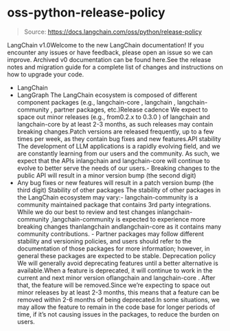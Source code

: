 # oss-python-release-policy

> Source: https://docs.langchain.com/oss/python/release-policy

LangChain v1.0Welcome to the new LangChain documentation! If you encounter any issues or have feedback, please open an issue so we can improve. Archived v0 documentation can be found here.See the release notes and migration guide for a complete list of changes and instructions on how to upgrade your code.
- LangChain
- LangGraph
The LangChain ecosystem is composed of different component packages (e.g.,
langchain-core
, langchain
, langchain-community
, partner packages, etc.)Release cadence
We expect to space out minor releases (e.g., from0.2.x
to 0.3.0
) of langchain
and langchain-core
by at least 2-3 months, as such releases may contain breaking changes.Patch versions are released frequently, up to a few times per week, as they contain bug fixes and new features.API stability
The development of LLM applications is a rapidly evolving field, and we are constantly learning from our users and the community. As such, we expect that the APIs inlangchain
and langchain-core
will continue to evolve to better serve the needs of our users.- Breaking changes to the public API will result in a minor version bump (the second digit)
- Any bug fixes or new features will result in a patch version bump (the third digit)
Stability of other packages
The stability of other packages in the LangChain ecosystem may vary:-
langchain-community
is a community maintained package that contains 3rd party integrations. While we do our best to review and test changes inlangchain-community
,langchain-community
is expected to experience more breaking changes thanlangchain
andlangchain-core
as it contains many community contributions. - Partner packages may follow different stability and versioning policies, and users should refer to the documentation of those packages for more information; however, in general these packages are expected to be stable.
Deprecation policy
We will generally avoid deprecating features until a better alternative is available.When a feature is deprecated, it will continue to work in the current and next minor version oflangchain
and langchain-core
. After that, the feature will be removed.Since we’re expecting to space out minor releases by at least 2-3 months, this means that a feature can be removed within 2-6 months of being deprecated.In some situations, we may allow the feature to remain in the code base for longer periods of time, if it’s not causing issues in the packages, to reduce the burden on users.